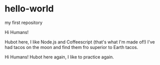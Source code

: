 # hello-world
my first repository

Hi Humans!

Hubot here, I like Node.js and Coffeescript (that's what I'm made of!)
I've had tacos on the moon and find them fro superior to Earth tacos.

Hi Humans!
Hubot here again, I like to practice again.
